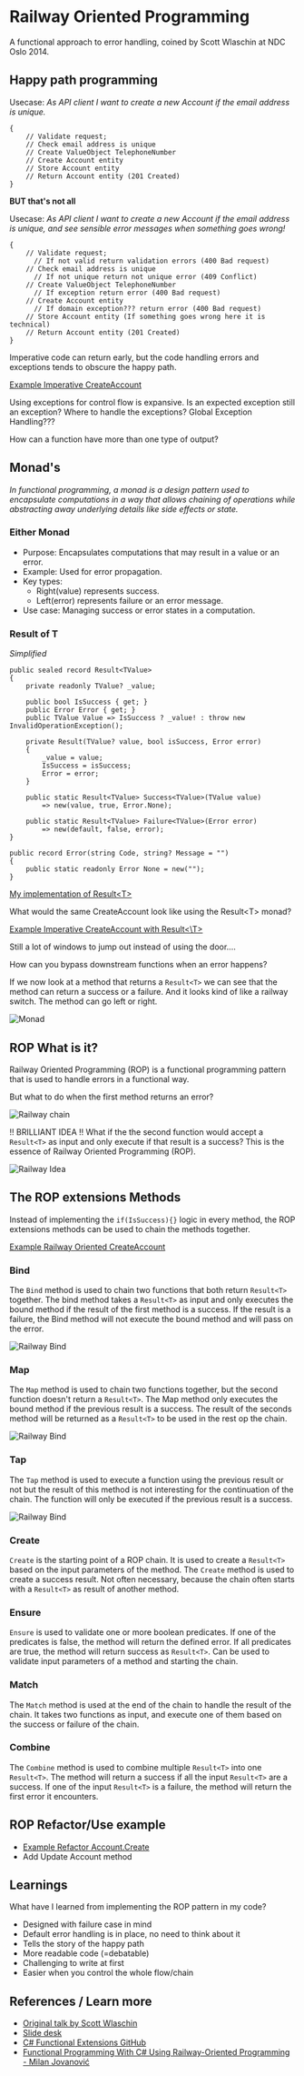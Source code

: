 # Railway Oriented Programming
A functional approach to error handling, coined by Scott Wlaschin at NDC Oslo 2014.

## Happy path programming
Usecase: *As API client I want to create a new Account if the email address is unique.*
```
{
    // Validate request;
    // Check email address is unique
    // Create ValueObject TelephoneNumber
    // Create Account entity
    // Store Account entity
    // Return Account entity (201 Created)
}
```
**BUT that's not all**

Usecase: *As API client I want to create a new Account if the email address is unique,
and see sensible error messages when something goes wrong!*
```
{
    // Validate request;
      // If not valid return validation errors (400 Bad request)
    // Check email address is unique
      // If not unique return not unique error (409 Conflict)
    // Create ValueObject TelephoneNumber
      // If exception return error (400 Bad request)
    // Create Account entity
      // If domain exception??? return error (400 Bad request) 
    // Store Account entity (If something goes wrong here it is technical)
    // Return Account entity (201 Created)
}
```
Imperative code can return early, but the code handling errors and exceptions tends 
to obscure the happy path.

[Example Imperative CreateAccount](../Features/Imperative.CreateAccount.cs)

Using exceptions for control flow is expansive. Is an expected exception still 
an exception? Where to handle the exceptions? Global Exception Handling??? 

How can a function have more than one type of output?

## Monad's
*In functional programming, a monad is a design pattern used to encapsulate 
computations in a way that allows chaining of operations while abstracting 
away underlying details like side effects or state.*

### Either Monad 
- Purpose: Encapsulates computations that may result in a value or an error.
- Example: Used for error propagation.
- Key types:
  - Right(value) represents success.
  - Left(error) represents failure or an error message.
- Use case: Managing success or error states in a computation.

### Result of T
*Simplified*
```
public sealed record Result<TValue>
{
    private readonly TValue? _value;
    
    public bool IsSuccess { get; }
    public Error Error { get; }
    public TValue Value => IsSuccess ? _value! : throw new InvalidOperationException();
    
    private Result(TValue? value, bool isSuccess, Error error)
    {
        _value = value;
        IsSuccess = isSuccess;
        Error = error;
    }
    
    public static Result<TValue> Success<TValue>(TValue value) 
        => new(value, true, Error.None);
        
    public static Result<TValue> Failure<TValue>(Error error) 
        => new(default, false, error);
}

public record Error(string Code, string? Message = "")
{
    public static readonly Error None = new("");
}
```
[My implementation of Result\<T\>](../SharedKernel/Results/Result.cs)

What would the same CreateAccount look like using the Result\<T\> monad?

[Example Imperative CreateAccount with Result\<\T\>](../Features/Results.CreateAccount.cs)

Still a lot of windows to jump out instead of using the door....

How can you bypass downstream functions when an error happens?

If we now look at a method that returns a `Result<T>` we can see that the method can return a success or a failure. 
And it looks kind of like a railway switch. The method can go left or right.

![Monad](ROP-Monad.png)

## ROP What is it?
Railway Oriented Programming (ROP) is a functional programming pattern that is used to handle errors in a functional way.

But what to do when the first method returns an error?

![Railway chain](ROP-Chain.png)

!! BRILLIANT IDEA !! What if the the second function would accept a `Result<T>` as input and only execute if that result is a success? 
This is the essence of Railway Oriented Programming (ROP).

![Railway Idea](ROP-Idea.png)

## The ROP extensions Methods
Instead of implementing the `if(IsSuccess){}` logic in every method, the ROP extensions methods can be used to chain the 
methods together.

[Example Railway Oriented CreateAccount](../Features/Rop.CreateAccount.cs)


### Bind
The `Bind` method is used to chain two functions that both return `Result<T>` together. The bind method takes a `Result<T>` as input and 
only executes the bound method if the result of the first method is a success. If the result is a failure, the Bind 
method will not execute the bound method and will pass on the error.

![Railway Bind](ROP-Bind.png)

### Map
The `Map` method is used to chain two functions together, but the second function doesn't return a `Result<T>`. 
The Map method only executes the bound method if the previous result is a success. The result of the seconds method
will be returned as a `Result<T>` to be used in the rest op the chain.

![Railway Bind](ROP-Map.png)

### Tap
The `Tap` method is used to execute a function using the previous result or not but the result of this method is not
interesting for the continuation of the chain. The function will only be executed if the previous result is a success.

![Railway Bind](ROP-Tap.png)

### Create
`Create` is the starting point of a ROP chain. It is used to create a `Result<T>` based on the input parameters of
the method. The `Create` method is used to create a success result. Not often necessary, because the chain often
starts with a `Result<T>` as result of another method.

### Ensure
`Ensure` is used to validate one or more boolean predicates. If one of the predicates is false, the method will return
the defined error. If all predicates are true, the method will return success as `Result<T>`. Can be used to validate
input parameters of a method and starting the chain.

### Match
The `Match` method is used at the end of the chain to handle the result of the chain. It takes two functions as input, 
and execute one of them based on the success or failure of the chain.

### Combine
The `Combine` method is used to combine multiple `Result<T>` into one `Result<T>`. The method will return a success if 
all the input `Result<T>` are a success. If one of the input `Result<T>` is a failure, the method will return the first 
error it encounters.

## ROP Refactor/Use example
- [Example Refactor Account.Create](../Domain/Account.cs)
- Add Update Account method

## Learnings
What have I learned from implementing the ROP pattern in my code?
- Designed with failure case in mind
- Default error handling is in place, no need to think about it
- Tells the story of the happy path
- More readable code (=debatable)
- Challenging to write at first
- Easier when you control the whole flow/chain


## References / Learn more
- [Original talk by Scott Wlaschin](https://vimeo.com/113707214)
- [Slide desk](https://www.slideshare.net/slideshow/railway-oriented-programming/32242318#98)
- [C# Functional Extensions GitHub](https://github.com/vkhorikov/CSharpFunctionalExtensions/tree/master)
- [Functional Programming With C# Using Railway-Oriented Programming - Milan Jovanović](https://www.youtube.com/watch?v=dDasAmowFts)
